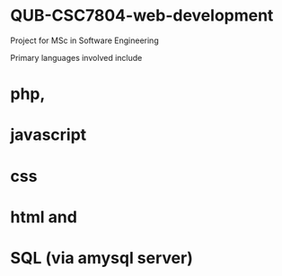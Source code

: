 # QUB-CSC7804-web-development
Project for MSc in Software Engineering

Primary languages involved include 
# php,
# javascript
# css
# html and
# SQL (via amysql server)


